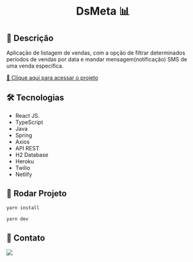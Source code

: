 <h1 align="center">
  DsMeta 📊
</h1>

## 📝 Descrição 

Aplicação de listagem de vendas, com a opção de filtrar determinados períodos de vendas por data e mandar mensagem(notificação) SMS de uma venda específica. 


[🔗 Clique aqui para acessar o projeto](https://dsmeta-mari.netlify.app/)

## 🛠 Tecnologias

- React JS.
- TypeScript
- Java
- Spring
- Axios 
- API REST
- H2 Database
- Heroku
- Twilio
- Netlify

## :rocket: Rodar Projeto
```bash
yarn install

yarn dev
```

## 🌹 Contato

 <a href="https://www.linkedin.com/in/marisete-luckner-12b9a9163/" alt="Linkedin">
  <img src="https://img.shields.io/badge/-Linkedin-0A66C2?style=for-the-badge&logo=Linkedin&logoColor=FFFFFF&link=https://https://www.linkedin.com/in/marisete-luckner-12b9a9163/"/> 
 </a>
